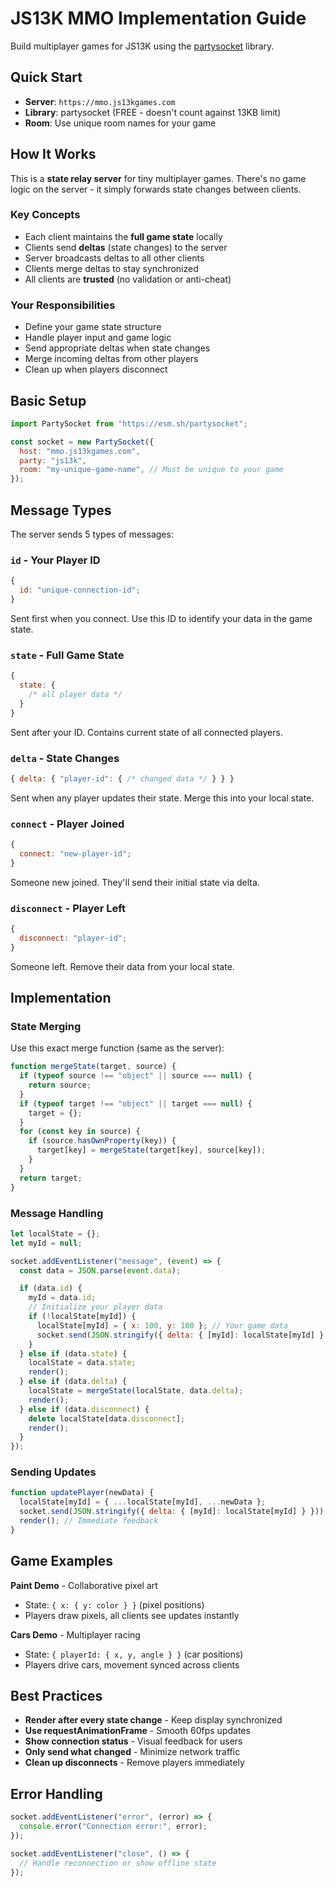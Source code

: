 # JS13K MMO Implementation Guide

Build multiplayer games for JS13K using the [partysocket](https://github.com/partykit/partysocket) library.

## Quick Start

- **Server**: `https://mmo.js13kgames.com`
- **Library**: partysocket (FREE - doesn't count against 13KB limit)
- **Room**: Use unique room names for your game

## How It Works

This is a **state relay server** for tiny multiplayer games. There's no game logic on the server - it simply forwards state changes between clients.

### Key Concepts

- Each client maintains the **full game state** locally
- Clients send **deltas** (state changes) to the server
- Server broadcasts deltas to all other clients
- Clients merge deltas to stay synchronized
- All clients are **trusted** (no validation or anti-cheat)

### Your Responsibilities

- Define your game state structure
- Handle player input and game logic
- Send appropriate deltas when state changes
- Merge incoming deltas from other players
- Clean up when players disconnect

## Basic Setup

```javascript
import PartySocket from "https://esm.sh/partysocket";

const socket = new PartySocket({
  host: "mmo.js13kgames.com",
  party: "js13k",
  room: "my-unique-game-name", // Must be unique to your game
});
```

## Message Types

The server sends 5 types of messages:

### `id` - Your Player ID

```javascript
{
  id: "unique-connection-id";
}
```

Sent first when you connect. Use this ID to identify your data in the game state.

### `state` - Full Game State

```javascript
{
  state: {
    /* all player data */
  }
}
```

Sent after your ID. Contains current state of all connected players.

### `delta` - State Changes

```javascript
{ delta: { "player-id": { /* changed data */ } } }
```

Sent when any player updates their state. Merge this into your local state.

### `connect` - Player Joined

```javascript
{
  connect: "new-player-id";
}
```

Someone new joined. They'll send their initial state via delta.

### `disconnect` - Player Left

```javascript
{
  disconnect: "player-id";
}
```

Someone left. Remove their data from your local state.

## Implementation

### State Merging

Use this exact merge function (same as the server):

```javascript
function mergeState(target, source) {
  if (typeof source !== "object" || source === null) {
    return source;
  }
  if (typeof target !== "object" || target === null) {
    target = {};
  }
  for (const key in source) {
    if (source.hasOwnProperty(key)) {
      target[key] = mergeState(target[key], source[key]);
    }
  }
  return target;
}
```

### Message Handling

```javascript
let localState = {};
let myId = null;

socket.addEventListener("message", (event) => {
  const data = JSON.parse(event.data);

  if (data.id) {
    myId = data.id;
    // Initialize your player data
    if (!localState[myId]) {
      localState[myId] = { x: 100, y: 100 }; // Your game data
      socket.send(JSON.stringify({ delta: { [myId]: localState[myId] } }));
    }
  } else if (data.state) {
    localState = data.state;
    render();
  } else if (data.delta) {
    localState = mergeState(localState, data.delta);
    render();
  } else if (data.disconnect) {
    delete localState[data.disconnect];
    render();
  }
});
```

### Sending Updates

```javascript
function updatePlayer(newData) {
  localState[myId] = { ...localState[myId], ...newData };
  socket.send(JSON.stringify({ delta: { [myId]: localState[myId] } }));
  render(); // Immediate feedback
}
```

## Game Examples

**Paint Demo** - Collaborative pixel art

- State: `{ x: { y: color } }` (pixel positions)
- Players draw pixels, all clients see updates instantly

**Cars Demo** - Multiplayer racing

- State: `{ playerId: { x, y, angle } }` (car positions)
- Players drive cars, movement synced across clients

## Best Practices

- **Render after every state change** - Keep display synchronized
- **Use requestAnimationFrame** - Smooth 60fps updates
- **Show connection status** - Visual feedback for users
- **Only send what changed** - Minimize network traffic
- **Clean up disconnects** - Remove players immediately

## Error Handling

```javascript
socket.addEventListener("error", (error) => {
  console.error("Connection error:", error);
});

socket.addEventListener("close", () => {
  // Handle reconnection or show offline state
});
```
